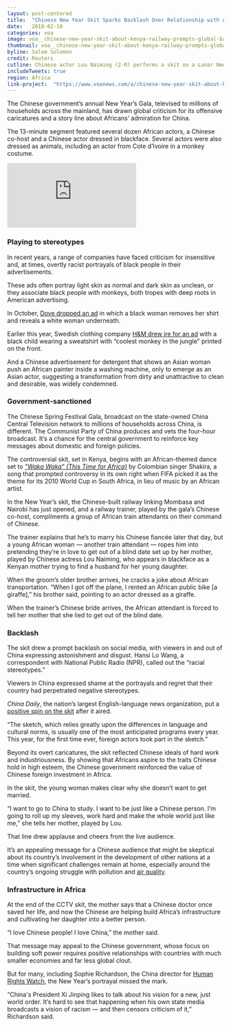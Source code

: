```yaml
---
layout: post-centered
title:  "Chinese New Year Skit Sparks Backlash Over Relationship with Africa"
date:   2018-02-18
categories: voa
image: voa__chinese-new-year-skit-about-kenya-railway-prompts-global-backlash.jpg
thumbnail: voa__chinese-new-year-skit-about-kenya-railway-prompts-global-backlash--640x360.jpg
byline: Salem Solomon
credit: Reuters
cutline: Chinese actor Lou Naiming (2-R) performs a skit on a Lunar New Year gala in Beijing, Feb. 15, 2018.
includeTweets: true
region: Africa
link-project:  "https://www.voanews.com/a/chinese-new-year-skit-about-kenya-railway-prompts-global-backlash/4259601.html"
---
```


The Chinese government’s annual New Year’s Gala, televised to millions of households across the mainland, has drawn global criticism for its offensive caricatures and a story line about Africans’ admiration for China.

The 13-minute segment featured several dozen African actors, a Chinese co-host and a Chinese actor dressed in blackface. Several actors were also dressed as animals, including an actor from Cote d’Ivoire in a monkey costume.


<div class='embed-container'><iframe src="https://www.youtube.com/embed/siEPxHafx-4" frameborder="0" allowfullscreen></iframe></div>



### Playing to stereotypes ###

In recent years, a range of companies have faced criticism for insensitive and, at times, overtly racist portrayals of black people in their advertisements.

These ads often portray light skin as normal and dark skin as unclean, or they associate black people with monkeys, both tropes with deep roots in American advertising.

In October, [Dove dropped an ad](https://www.nytimes.com/2017/10/08/business/dove-ad-racist.html) in which a black woman removes her shirt and reveals a white woman underneath.

Earlier this year, Swedish clothing company [H&M drew ire for an ad](https://www.washingtonpost.com/news/arts-and-entertainment/wp/2018/01/19/hm-faced-backlash-over-its-monkey-sweatshirt-ad-it-isnt-the-companys-only-controversy/) with a black child wearing a sweatshirt with “coolest monkey in the jungle” printed on the front.

And a Chinese advertisement for detergent that shows an Asian woman push an African painter inside a washing machine, only to emerge as an Asian actor, suggesting a transformation from dirty and unattractive to clean and desirable, was widely condemned.



### Government-sanctioned ###

The Chinese Spring Festival Gala, broadcast on the state-owned China Central Television network to millions of households across China, is different. The Communist Party of China produces and vets the four-hour broadcast. It’s a chance for the central government to reinforce key messages about domestic and foreign policies.

The controversial skit, set in Kenya, begins with an African-themed dance set to *["Waka Waka" (This Time for Africa)](https://www.pbs.org/newshour/arts/world-cup-song-by-shakira-stirs-controversy)* by Colombian singer Shakira, a song that prompted controversy in its own right when FIFA picked it as the theme for its 2010 World Cup in South Africa, in lieu of music by an African artist.

In the New Year’s skit, the Chinese-built railway linking Mombasa and Nairobi has just opened, and a railway trainer, played by the gala’s Chinese co-host, compliments a group of African train attendants on their command of Chinese.

The trainer explains that he’s to marry his Chinese fiancée later that day, but a young African woman — another train attendant — ropes him into pretending they’re in love to get out of a blind date set up by her mother, played by Chinese actress Lou Naiming, who appears in blackface as a Kenyan mother trying to find a husband for her young daughter.

When the groom’s older brother arrives, he cracks a joke about African transportation. “When I got off the plane, I rented an African public bike [a giraffe],” his brother said, pointing to an actor dressed as a giraffe.

When the trainer’s Chinese bride arrives, the African attendant is forced to tell her mother that she lied to get out of the blind date.



### Backlash ###

The skit drew a prompt backlash on social media, with viewers in and out of China expressing astonishment and disgust. Hansi Lo Wang, a correspondent with National Public Radio (NPR), called out the “racial stereotypes.”



<div class="tweet" data-tweet="964364320749494272"></div>



​Viewers in China expressed shame at the portrayals and regret that their country had perpetrated negative stereotypes.


<div class="tweet" data-tweet="964397940994228224"></div>

<div class="tweet" data-tweet="964312803573141504"></div>

*China Daily*, the nation’s largest English-language news organization, put a [positive spin on the skit](http://www.chinadaily.com.cn/a/201802/16/WS5a865456a3106e7dcc13cdbd_3.html) after it aired.

“The sketch, which relies greatly upon the differences in language and cultural norms, is usually one of the most anticipated programs every year. This year, for the first time ever, foreign actors took part in the sketch.”

Beyond its overt caricatures, the skit reflected Chinese ideals of hard work and industriousness. By showing that Africans aspire to the traits Chinese hold in high esteem, the Chinese government reinforced the value of Chinese foreign investment in Africa.

In the skit, the young woman makes clear why she doesn’t want to get married.

“I want to go to China to study. I want to be just like a Chinese person. I’m going to roll up my sleeves, work hard and make the whole world just like me,” she tells her mother, played by Lou.

That line drew applause and cheers from the live audience.

It’s an appealing message for a Chinese audience that might be skeptical about its country’s involvement in the development of other nations at a time when significant challenges remain at home, especially around the country’s ongoing struggle with pollution and [air quality](https://www.voanews.com/a/chinese-capital-bans-winter-construction-to-improve-air-quality-/4032656.htm).



### Infrastructure in Africa ###

At the end of the CCTV skit, the mother says that a Chinese doctor once saved her life, and now the Chinese are helping build Africa’s infrastructure and cultivating her daughter into a better person.

“I love Chinese people! I love China,” the mother said.

That message may appeal to the Chinese government, whose focus on building soft power requires positive relationships with countries with much smaller economies and far less global clout.

But for many, including Sophie Richardson, the China director for [Human Rights Watch](https://www.hrw.org/news/2018/02/16/china-state-tv-celebrates-new-year-racism), the New Year’s portrayal missed the mark.

“China's President Xi Jinping likes to talk about his vision for a new, just world order. It’s hard to see that happening when his own state media broadcasts a vision of racism — and then censors criticism of it,” Richardson said.